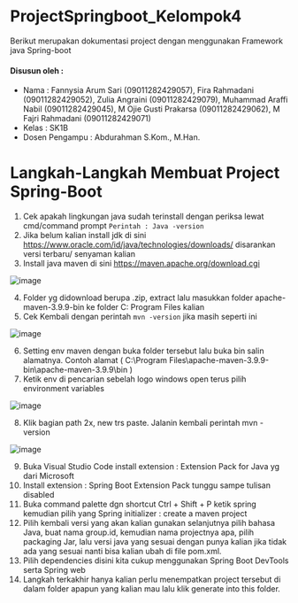 # ProjectSpringboot_Kelompok4
Berikut merupakan dokumentasi project dengan menggunakan Framework java Spring-boot

#### Disusun oleh :
- Nama           : Fannysia Arum Sari (09011282429057), Fira Rahmadani (09011282429052), Zulia Angraini (09011282429079), Muhammad Araffi Nabil (09011282429045), M Ojie Gusti Prakarsa   (09011282429062), M Fajri Rahmadani (09011282429071)
- Kelas          : SK1B
- Dosen Pengampu : Abdurahman S.Kom., M.Han.

# Langkah-Langkah Membuat Project Spring-Boot
1.	Cek apakah lingkungan java sudah terinstall dengan periksa lewat cmd/command prompt
   `Perintah : Java -version`
2.	Jika belum kalian install jdk di sini https://www.oracle.com/id/java/technologies/downloads/  disarankan versi terbaru/ senyaman kalian
3.	Install java maven di sini https://maven.apache.org/download.cgi 

![image](https://github.com/user-attachments/assets/0acc1c1d-d035-44be-a3f5-3a72b96304a6)

4.	Folder yg didownload berupa .zip, extract lalu masukkan folder apache-maven-3.9.9-bin ke folder C: Program Files kalian
5.	Cek Kembali dengan perintah `mvn -version` jika masih seperti ini

![image](https://github.com/user-attachments/assets/248491c6-8e0c-4bfa-a3c9-08a1d41b7487)

6.	Setting env maven dengan buka folder tersebut lalu buka bin salin alamatnya. Contoh alamat ( C:\Program Files\apache-maven-3.9.9-bin\apache-maven-3.9.9\bin )
7.	Ketik env di pencarian sebelah logo windows open terus pilih environment variables

![image](https://github.com/user-attachments/assets/a61c293e-439a-4108-b003-db64b8409677)

8.	Klik bagian path 2x, new trs paste. Jalanin kembali perintah mvn -version

![image](https://github.com/user-attachments/assets/f60aed7d-401b-42e8-a747-ab11be7ab8a1)

9.	Buka Visual Studio Code install extension : Extension Pack for Java yg dari Microsoft
10.	Install extension : Spring Boot Extension Pack tunggu sampe tulisan disabled
11.	Buka command palette dgn shortcut Ctrl + Shift + P ketik spring kemudian pilih yang Spring initializer : create a maven project
12.	Pilih kembali versi yang akan kalian gunakan selanjutnya pilih bahasa Java, buat nama group.id, kemudian nama projectnya apa, pilih packaging Jar, lalu versi java yang sesuai dengan punya kalian jika tidak ada yang sesuai nanti bisa kalian ubah di file pom.xml.
13.	Pilih dependencies disini kita cukup menggunakan Spring Boot DevTools serta Spring web
14.	Langkah terkakhir hanya kalian perlu menempatkan project tersebut di dalam folder apapun yang kalian mau lalu klik generate into this folder.
    

